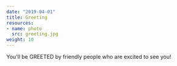 ```yaml
---
date: "2019-04-01"
title: Greeting
resources:
- name: photo
  src: greeting.jpg
weight: 10
---
```


You'll be GREETED by friendly people who are excited to see you!

